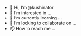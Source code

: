 - 👋 Hi, I’m @kushinator
- 👀 I’m interested in ...
- 🌱 I’m currently learning ...
- 💞️ I’m looking to collaborate on ...
- 📫 How to reach me ...

<!---
kushinator/kushinator is a ✨ special ✨ repository because its `README.md` (this file) appears on your GitHub profile.
You can click the Preview link to take a look at your changes.
--->
